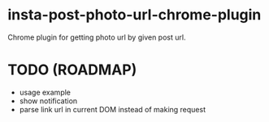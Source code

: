 # insta-post-photo-url-chrome-plugin

Chrome plugin for getting photo url by given post url.

# TODO (ROADMAP)

- usage example
- show notification
- parse link url in current DOM instead of making request
